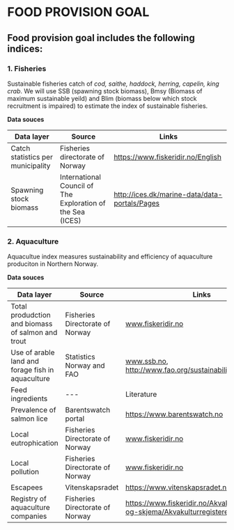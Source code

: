 # FOOD PROVISION GOAL
 
## Food provision goal includes the following indices:
 
### 1. Fisheries
Sustainable fisheries catch of *cod, saithe, haddock, herring, capelin, king crab*. 
We will use SSB (spawning stock biomass), Bmsy (Biomass of maximum sustainable yeild) and Blim (biomass below which stock recruitment is impaired) to estimate the index of sustainable fisheries.
 
 **Data souces**
          
Data layer    | Source       | Links
------------- | -------------|--------
Catch statistics per municipality | Fisheries directorate of Norway | https://www.fiskeridir.no/English
Spawning stock biomass | International Council of The Exploration of the Sea (ICES)| http://ices.dk/marine-data/data-portals/Pages


### 2.  Aquaculture
Aquacultue index measures sustainability and efficiency of aquaculture produciton in Northern Norway.
 
  **Data souces**
  
Data layer    | Source       | Links
------------- | -------------|--------
Total produdction and biomass of salmon and trout | Fisheries Directorate of Norway | www.fiskeridir.no
Use of arable land and forage fish in aquaculture|Statistics Norway and FAO |www.ssb.no, http://www.fao.org/sustainability/en/
Feed ingredients     | --- | Literature
Prevalence of salmon lice |Barentswatch portal|https://www.barentswatch.no
Local eutrophication|Fisheries Directorate of Norway|www.fiskeridir.no
Local pollution| Fisheries Directorate of Norway|www.fiskeridir.no
Escapees       |Vitenskapsradet|https://www.vitenskapsradet.no
Registry of aquaculture companies|Fisheries Directorate of Norway|https://www.fiskeridir.no/Akvakultur/Registre-og-skjema/Akvakulturregisteret

 

